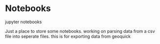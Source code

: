 # Notebooks
jupyter notebooks

Just a place to store some notebooks.
working on parsing data from a csv file into seperate files.
this is for exporting data from geoquick

